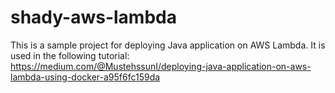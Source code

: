 # shady-aws-lambda
This is a sample project for deploying Java application on AWS Lambda. It is used in the following tutorial: https://medium.com/@MustehssunI/deploying-java-application-on-aws-lambda-using-docker-a95f6fc159da
